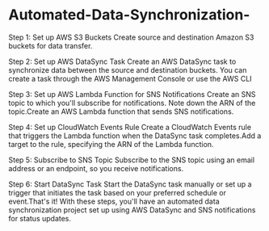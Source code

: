 # Automated-Data-Synchronization-
Step 1: Set up AWS S3 Buckets Create source and destination Amazon S3 buckets for data transfer.

Step 2: Set up AWS DataSync Task Create an AWS DataSync task to synchronize data between the source and destination buckets. You can create a task through the AWS Management Console or use the AWS CLI

Step 3: Set up AWS Lambda Function for SNS Notifications Create an SNS topic to which you'll subscribe for notifications. Note down the ARN of the topic.Create an AWS Lambda function that sends SNS notifications.

Step 4: Set up CloudWatch Events Rule Create a CloudWatch Events rule that triggers the Lambda function when the DataSync task completes.Add a target to the rule, specifying the ARN of the Lambda function.

Step 5: Subscribe to SNS Topic Subscribe to the SNS topic using an email address or an endpoint, so you receive notifications.

Step 6: Start DataSync Task Start the DataSync task manually or set up a trigger that initiates the task based on your preferred schedule or event.That's it! With these steps, you'll have an automated data synchronization project set up using AWS DataSync and SNS notifications for status updates.
